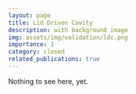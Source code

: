 ```yaml
---
layout: page
title: Lid Driven Cavity
description: with background image
img: assets/img/validation/ldc.png
importance: 1
category: closed
related_publications: true
---
```


Nothing to see here, yet.
